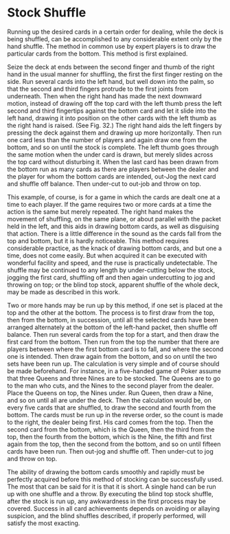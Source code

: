# Stock Shuffle

Running up the desired cards in a certain order for dealing, while the deck is being shuffled, can be accomplished to any considerable extent only by the hand shuffle. The method in common use by expert players is to draw the particular cards from the bottom. This method is first explained.

Seize the deck at ends between the second finger and thumb of the right hand in the usual manner for shuffling, the first the first finger resting on the side. Run several cards into the left hand, but well down into the palm, so that the second and third fingers protrude to the first joints from underneath. Then when the right hand has made the next downward motion, instead of drawing off the top card with the left thumb press the left second and third fingertips against the bottom card and let it slide into the left hand, drawing it into position on the other cards with the left thumb as the right hand is raised. \(See Fig. 32.\) The right hand aids the left fingers by pressing the deck against them and drawing up more horizontally. Then run one card less than the number of players and again draw one from the bottom, and so on until the stock is complete. The left thumb goes through the same motion when the under card is drawn, but merely slides across the top card without disturbing it. When the last card has been drawn from the bottom run as many cards as there are players between the dealer and the player for whom the bottom cards are intended, out-Jog the next card and shuffle off balance. Then under-cut to out-job and throw on top.

This example, of course, is for a game in which the cards are dealt one at a time to each player. If the game requires two or more cards at a time the action is the same but merely repeated. The right hand makes the movement of shuffling, on the same plane, or about parallel with the packet held in the left, and this aids in drawing bottom cards, as well as disguising that action. There is a little difference in the sound as the cards fall from the top and bottom, but it is hardly noticeable. This method requires considerable practice, as the knack of drawing bottom cards, and but one a time, does not come easily. But when acquired it can be executed with wonderful facility and speed, and the ruse is practically undetectable. The shuffle may be continued to any length by under-cutting below the stock, jogging the first card, shuffling off and then again undercutting to jog and throwing on top; or the blind top stock, apparent shuffle of the whole deck, may be made as described in this work.

Two or more hands may be run up by this method, if one set is placed at the top and the other at the bottom. The process is to first draw from the top, then from the bottom, in succession, until all the selected cards have been arranged alternately at the bottom of the left-hand packet, then shuffle off balance. Then run several cards from the top for a start, and then draw the first card from the bottom. Then run from the top the number that there are players between where the first bottom card is to fall, and where the second one is intended. Then draw again from the bottom, and so on until the two sets have been run up. The calculation is very simple and of course should be made beforehand. For instance, in a five-handed game of Poker assume that three Queens and three Nines are to be stocked. The Queens are to go to the man who cuts, and the Nines to the second player from the dealer. Place the Queens on top, the Nines under. Run Queen, then draw a Nine, and so on until all are under the deck. Then the calculation would be, on every five cards that are shuffled, to draw the second and fourth from the bottom. The cards must be run up in the reverse order, so the count is made to the right, the dealer being first. His card comes from the top. Then the second card from the bottom, which is the Queen, then the third from the top, then the fourth from the bottom, which is the Nine, the fifth and first again from the top, then the second from the bottom, and so on until fifteen cards have been run. Then out-jog and shuffle off. Then under-cut to jog and throw on top.

The ability of drawing the bottom cards smoothly and rapidly must be perfectly acquired before this method of stocking can be successfully used. The most that can be said for it is that it is short. A single hand can be run up with one shuffle and a throw. By executing the blind top stock shuffle, after the stock is run up, any awkwardness in the first process may be covered. Success in all card achievements depends on avoiding or allaying suspicion, and the blind shuffles described, if properly performed, will satisfy the most exacting.

